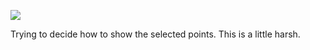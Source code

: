 ![](https://db-feed.s3.amazonaws.com/legacy/Screen_Shot_2019_02_06_at_4_12_46_PM-1549487622527.png)

Trying to decide how to show the selected points. This is a little harsh.
